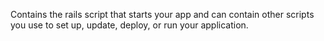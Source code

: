 Contains the rails script that starts your app and can contain other scripts you use to set up, update, deploy, or run your application.